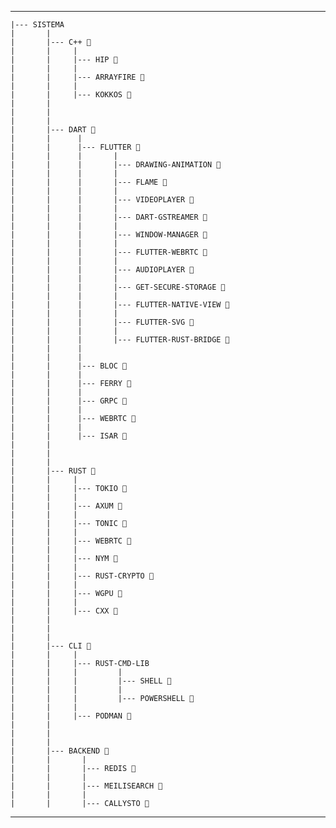 ----

    |--- SISTEMA
    |       |
    |       |--- C++ 🌱
    |       |     |
    |       |     |--- HIP 🌱
    |       |     |
    |       |     |--- ARRAYFIRE 🌱
    |       |     |
    |       |     |--- KOKKOS 🌱
    |       |
    |       |
    |       |
    |       |--- DART 🌱
    |       |      |
    |       |      |--- FLUTTER 🌱
    |       |      |       |
    |       |      |       |--- DRAWING-ANIMATION 🌱
    |       |      |       |
    |       |      |       |--- FLAME 🌱
    |       |      |       |
    |       |      |       |--- VIDEOPLAYER 🌱
    |       |      |       |
    |       |      |       |--- DART-GSTREAMER 🌱
    |       |      |       |
    |       |      |       |--- WINDOW-MANAGER 🌱
    |       |      |       |
    |       |      |       |--- FLUTTER-WEBRTC 🌱
    |       |      |       |
    |       |      |       |--- AUDIOPLAYER 🌱
    |       |      |       |
    |       |      |       |--- GET-SECURE-STORAGE 🌱
    |       |      |       |
    |       |      |       |--- FLUTTER-NATIVE-VIEW 🌱
    |       |      |       |
    |       |      |       |--- FLUTTER-SVG 🌱
    |       |      |       |
    |       |      |       |--- FLUTTER-RUST-BRIDGE 🌱
    |       |      |
    |       |      |
    |       |      |--- BLOC 🌱
    |       |      |
    |       |      |--- FERRY 🌱
    |       |      |
    |       |      |--- GRPC 🌱
    |       |      |
    |       |      |--- WEBRTC 🌱
    |       |      |
    |       |      |--- ISAR 🌱
    |       |
    |       |
    |       |
    |       |--- RUST 🌱
    |       |     |
    |       |     |--- TOKIO 🌱
    |       |     |
    |       |     |--- AXUM 🌱
    |       |     |
    |       |     |--- TONIC 🌱
    |       |     |
    |       |     |--- WEBRTC 🌱
    |       |     |
    |       |     |--- NYM 🌱
    |       |     |
    |       |     |--- RUST-CRYPTO 🌱
    |       |     |
    |       |     |--- WGPU 🌱
    |       |     |
    |       |     |--- CXX 🌱
    |       |
    |       |
    |       |
    |       |--- CLI 🌱
    |       |     |
    |       |     |--- RUST-CMD-LIB
    |       |     |         |
    |       |     |         |--- SHELL 🌱
    |       |     |         |
    |       |     |         |--- POWERSHELL 🌱
    |       |     |
    |       |     |--- PODMAN 🌱
    |       |
    |       |
    |       |
    |       |--- BACKEND 🌱
    |       |       |
    |       |       |--- REDIS 🌱
    |       |       |
    |       |       |--- MEILISEARCH 🌱
    |       |       |
    |       |       |--- CALLYSTO 🌱

---
